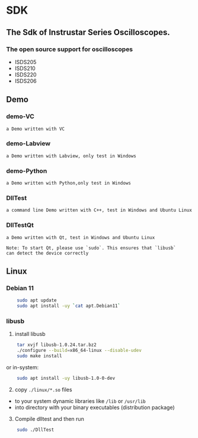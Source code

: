 # SDK
## The Sdk of Instrustar Series Oscilloscopes.
### The open source support for oscilloscopes

- ISDS205
- ISDS210
- ISDS220
- ISDS206

## Demo

### demo-VC
	
	a Demo written with VC
	
### demo-Labview
	
	a Demo written with Labview, only test in Windows

### demo-Python
	
	a Demo written with Python,only test in Windows

### DllTest
	
	a command line Demo written with C++, test in Windows and Ubuntu Linux

### DllTestQt

	a Demo written with Qt, test in Windows and Ubuntu Linux

	Note: To start Qt, please use `sudo`. This ensures that `libusb`
    can detect the device correctly
	
## Linux

### Debian 11

```sh
    sudo apt update
    sudo apt install -uy `cat apt.Debian11`
```

### libusb

1. install libusb

```sh
	tar xvjf libusb-1.0.24.tar.bz2
	./configure --build=x86_64-linux --disable-udev
	sudo make install
```

or in-system:

```sh
    sudo apt install -uy libusb-1.0-0-dev
```

2. copy `./linux/*.so` files

- to your system dynamic libraries like `/lib` or `/usr/lib`
- into directory with your binary executables (distribution package)
	
3. Compile dlltest and then run

```sh
	sudo ./DllTest
```
